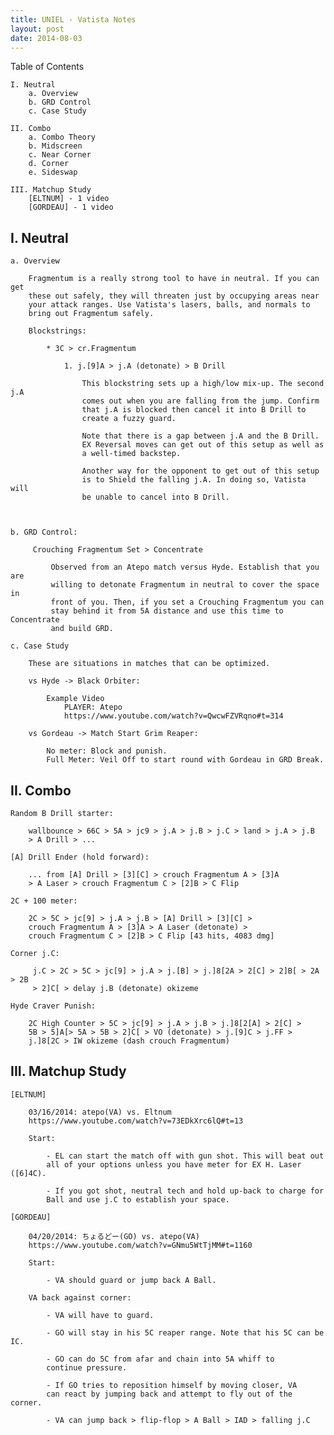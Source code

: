 ```yaml
---
title: UNIEL - Vatista Notes
layout: post
date: 2014-08-03
---
```


Table of Contents

    I. Neutral
        a. Overview
        b. GRD Control
        c. Case Study

    II. Combo
        a. Combo Theory
        b. Midscreen
        c. Near Corner
        d. Corner 
        e. Sideswap

    III. Matchup Study
        [ELTNUM] - 1 video
        [GORDEAU] - 1 video

I. Neutral
----------

    a. Overview

        Fragmentum is a really strong tool to have in neutral. If you can get
        these out safely, they will threaten just by occupying areas near 
        your attack ranges. Use Vatista's lasers, balls, and normals to 
        bring out Fragmentum safely.

        Blockstrings:

            * 3C > cr.Fragmentum

                1. j.[9]A > j.A (detonate) > B Drill

                    This blockstring sets up a high/low mix-up. The second j.A
                    comes out when you are falling from the jump. Confirm 
                    that j.A is blocked then cancel it into B Drill to 
                    create a fuzzy guard.

                    Note that there is a gap between j.A and the B Drill. 
                    EX Reversal moves can get out of this setup as well as 
                    a well-timed backstep.

                    Another way for the opponent to get out of this setup 
                    is to Shield the falling j.A. In doing so, Vatista will 
                    be unable to cancel into B Drill.



    b. GRD Control:

         Crouching Fragmentum Set > Concentrate

             Observed from an Atepo match versus Hyde. Establish that you are 
             willing to detonate Fragmentum in neutral to cover the space in 
             front of you. Then, if you set a Crouching Fragmentum you can 
             stay behind it from 5A distance and use this time to Concentrate 
             and build GRD.

    c. Case Study

        These are situations in matches that can be optimized.

        vs Hyde -> Black Orbiter:
    
            Example Video
                PLAYER: Atepo 
                https://www.youtube.com/watch?v=QwcwFZVRqno#t=314

        vs Gordeau -> Match Start Grim Reaper:

            No meter: Block and punish.
            Full Meter: Veil Off to start round with Gordeau in GRD Break.

II. Combo
---------

    Random B Drill starter:

        wallbounce > 66C > 5A > jc9 > j.A > j.B > j.C > land > j.A > j.B
        > A Drill > ...

    [A] Drill Ender (hold forward):

        ... from [A] Drill > [3][C] > crouch Fragmentum A > [3]A 
        > A Laser > crouch Fragmentum C > [2]B > C Flip

    2C + 100 meter:

        2C > 5C > jc[9] > j.A > j.B > [A] Drill > [3][C] > 
        crouch Fragmentum A > [3]A > A Laser (detonate) > 
        crouch Fragmentum C > [2]B > C Flip [43 hits, 4083 dmg]

    Corner j.C:

         j.C > 2C > 5C > jc[9] > j.A > j.[B] > j.]8[2A > 2[C] > 2]B[ > 2A > 2B 
         > 2]C[ > delay j.B (detonate) okizeme

    Hyde Craver Punish:

        2C High Counter > 5C > jc[9] > j.A > j.B > j.]8[2[A] > 2[C] > 
        5B > 5]A[> 5A > 5B > 2]C[ > VO (detonate) > j.[9]C > j.FF > 
        j.]8[2C > IW okizeme (dash crouch Fragmentum)

III. Matchup Study
------------------

    [ELTNUM]

        03/16/2014: atepo(VA) vs. Eltnum 
        https://www.youtube.com/watch?v=73EDkXrc6lQ#t=13

        Start:

            - EL can start the match off with gun shot. This will beat out 
            all of your options unless you have meter for EX H. Laser ([6]4C).

            - If you got shot, neutral tech and hold up-back to charge for 
            Ball and use j.C to establish your space.

    [GORDEAU]

        04/20/2014: ちょるどー(GO) vs. atepo(VA)
        https://www.youtube.com/watch?v=GNmu5WtTjMM#t=1160

        Start:

            - VA should guard or jump back A Ball.

        VA back against corner:

            - VA will have to guard.

            - GO will stay in his 5C reaper range. Note that his 5C can be IC.

            - GO can do 5C from afar and chain into 5A whiff to 
            continue pressure.

            - If GO tries to reposition himself by moving closer, VA 
            can react by jumping back and attempt to fly out of the corner. 

            - VA can jump back > flip-flop > A Ball > IAD > falling j.C